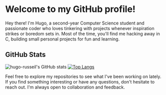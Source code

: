 # Welcome to my GitHub profile!

Hey there! I'm Hugo, a second-year Computer Science student and passionate coder who loves tinkering with projects whenever inspiration strikes or boredom sets in. Most of the time, you'll find me hacking away in C, building small personal projects for fun and learning.

## GitHub Stats

![hugo-russeil's GitHub stats](https://github-readme-stats.vercel.app/api?username=hugo-russeil&theme=dark&show_icons=true)
[![Top Langs](https://github-readme-stats.vercel.app/api/top-langs/?username=hugo-russeil&layout=compact&theme=dark)](https://github.com/anuraghazra/github-readme-stats)

Feel free to explore my repositories to see what I've been working on lately. If you find something interesting or have any questions, don't hesitate to reach out. I'm always open to collaboration and feedback.